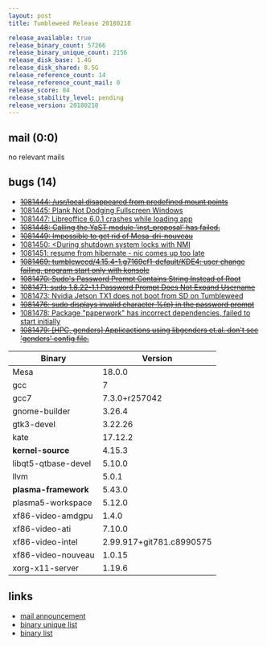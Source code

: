 ```yaml
---
layout: post
title: Tumbleweed Release 20180218

release_available: true
release_binary_count: 57266
release_binary_unique_count: 2156
release_disk_base: 1.4G
release_disk_shared: 8.5G
release_reference_count: 14
release_reference_count_mail: 0
release_score: 84
release_stability_level: pending
release_version: 20180218
---
```


## mail (0:0)

no relevant mails

## bugs (14)

<!--more-->

- ~~[1081444: /usr/local disappeared from predefined mount points](https://bugzilla.opensuse.org/show_bug.cgi?id=1081444)~~
- [1081445: Plank Not Dodging Fullscreen Windows](https://bugzilla.opensuse.org/show_bug.cgi?id=1081445)
- [1081447: Libreoffice 6.0.1 crashes while loading app](https://bugzilla.opensuse.org/show_bug.cgi?id=1081447)
- ~~[1081448: Calling the YaST module 'inst_proposal' has failed.](https://bugzilla.opensuse.org/show_bug.cgi?id=1081448)~~
- ~~[1081449: Impossible to get rid of Mesa-dri-nouveau](https://bugzilla.opensuse.org/show_bug.cgi?id=1081449)~~
- [1081450: <During shutdown system locks with NMI](https://bugzilla.opensuse.org/show_bug.cgi?id=1081450)
- [1081451: resume from hibernate - nic comes up too late](https://bugzilla.opensuse.org/show_bug.cgi?id=1081451)
- ~~[1081469: tumbleweed/4.15.4-1.g7169cf1-default/KDE4: user change failing, program start only with konsole](https://bugzilla.opensuse.org/show_bug.cgi?id=1081469)~~
- ~~[1081470: Sudo's Password Prompt Contains String Instead of Root](https://bugzilla.opensuse.org/show_bug.cgi?id=1081470)~~
- ~~[1081471: sudo 1.8.22-1.1 Password Prompt Does Not Expand Username](https://bugzilla.opensuse.org/show_bug.cgi?id=1081471)~~
- [1081473: Nvidia Jetson TX1 does not boot from SD on Tumbleweed](https://bugzilla.opensuse.org/show_bug.cgi?id=1081473)
- ~~[1081476: sudo displays invalid character %{p} in the password prompt](https://bugzilla.opensuse.org/show_bug.cgi?id=1081476)~~
- [1081478: Package "paperwork" has incorrect dependencies, failed to start initially](https://bugzilla.opensuse.org/show_bug.cgi?id=1081478)
- ~~[1081479: [HPC, genders] Applicactions using libgenders et.al. don't see 'genders' config file.](https://bugzilla.opensuse.org/show_bug.cgi?id=1081479)~~

Binary | Version
--- | ---
Mesa | 18.0.0
gcc | 7
gcc7 | 7.3.0+r257042
gnome-builder | 3.26.4
gtk3-devel | 3.22.26
kate | 17.12.2
**kernel-source** | 4.15.3
libqt5-qtbase-devel | 5.10.0
llvm | 5.0.1
**plasma-framework** | 5.43.0
plasma5-workspace | 5.12.0
xf86-video-amdgpu | 1.4.0
xf86-video-ati | 7.10.0
xf86-video-intel | 2.99.917+git781.c8990575
xf86-video-nouveau | 1.0.15
xorg-x11-server | 1.19.6

## links

- [mail announcement](https://lists.opensuse.org/opensuse-factory/2018-02/msg00711.html)
- [binary unique list](http://download.tumbleweed.boombatower.com/20180218/rpm.unique.list)
- [binary list](http://download.tumbleweed.boombatower.com/20180218/rpm.list)
